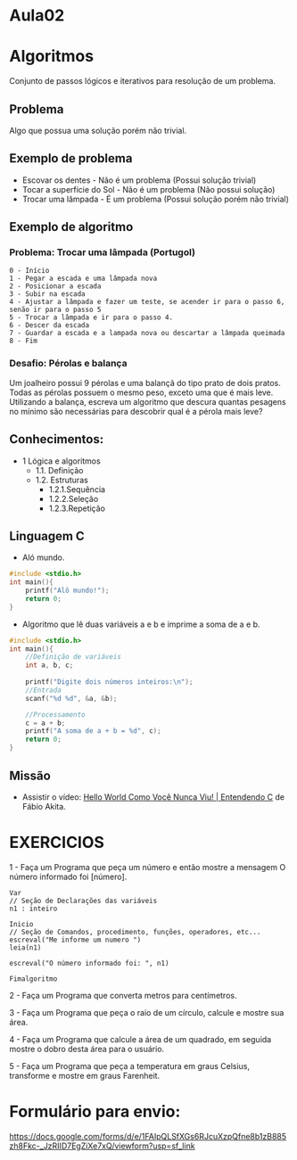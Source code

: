 # Aula02

# Algoritmos

Conjunto de passos lógicos e iterativos para resolução de um problema.

## Problema
Algo que possua uma solução porém não trivial.

## Exemplo de problema
- Escovar os dentes - Não é um problema (Possui solução trivial)
- Tocar a superfície do Sol - Não é um problema (Não possui solução)
- Trocar uma lâmpada - É um problema (Possui solução porém não trivial)

## Exemplo de algoritmo
### Problema: Trocar uma lâmpada (Portugol)
```portugol
0 - Início
1 - Pegar a escada e uma lâmpada nova
2 - Posicionar a escada
3 - Subir na escada
4 - Ajustar a lâmpada e fazer um teste, se acender ir para o passo 6, senão ir para o passo 5
5 - Trocar a lâmpada e ir para o passo 4.
6 - Descer da escada
7 - Guardar a escada e a lampada nova ou descartar a lâmpada queimada
8 - Fim
```

### Desafio: Pérolas e balança
Um joalheiro possui 9 pérolas e uma balançã do tipo prato de dois pratos. Todas as pérolas possuem o mesmo peso, exceto uma que é mais leve. Utilizando a balança, escreva um algoritmo que descura quantas pesagens no mínimo são necessárias para descobrir qual é a pérola mais leve?

## Conhecimentos:
- 1 Lógica e algoritmos
	- 1.1. Definição
	- 1.2. Estruturas
		- 1.2.1.Sequência
		- 1.2.2.Seleção
		- 1.2.3.Repetição

## Linguagem C
- Aló mundo.
```c
#include <stdio.h>
int main(){
	printf("Alô mundo!");
	return 0;
}
```
- Algoritmo que lê duas variáveis a e b e imprime a soma de a e b.
```c
#include <stdio.h>
int main(){
    //Definição de variáveis
    int a, b, c;
    
    printf("Digite dois números inteiros:\n");
    //Entrada
    scanf("%d %d", &a, &b);

    //Processamento
    c = a + b;
    printf("A soma de a + b = %d", c);
    return 0;
}
```
## Missão
- Assistir o vídeo: [Hello World Como Você Nunca Viu! | Entendendo C](https://www.youtube.com/watch?v=Gp2m8ZuXoPg) de Fábio Akita.

# EXERCICIOS

1 - Faça um Programa que peça um número e então mostre a mensagem O número informado foi [número].

    Var
    // Seção de Declarações das variáveis 
    n1 : inteiro

    Inicio
    // Seção de Comandos, procedimento, funções, operadores, etc... 
    escreval("Me informe um numero ")
    leia(n1)

    escreval("O número informado foi: ", n1)

    Fimalgoritmo

2 - Faça um Programa que converta metros para centímetros.

3 - Faça um Programa que peça o raio de um círculo, calcule e mostre sua área.

4 - Faça um Programa que calcule a área de um quadrado, em seguida mostre o dobro desta área para o usuário.

5 - Faça um Programa que peça a temperatura em graus Celsius, transforme e mostre em graus Farenheit.

# Formulário para envio:

https://docs.google.com/forms/d/e/1FAIpQLSfXGs6RJcuXzpQfne8b1zB885zh8Fkc-_JzRIID7EgZiXe7xQ/viewform?usp=sf_link

